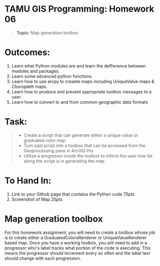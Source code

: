 # TAMU GIS Programming: Homework 06
>
>**Topic:** Map generation toolbox 
# **Outcomes:**
1. Learn what Python modules are and learn the deffierence between modules and packages.
2. Learn some advanced python functions.
3. Learn how to use arcpy to creaete maps including UniqueValue maps & Choropleth maps.
4. Learn how to produce and present appropriate toolbox messages to a user.
5. Learn how to convert to and from common geographic data formats

# **Task:**
> - Create a script that can generate either a unique value or graduated color map
> - Turn said script into a toolbox that can be accessed from the Geoprocessing pane in ArcGIS Pro
> - Utilize a progressor inside the toolbox to inform the user how far along the script is in generating the map

# **To Hand In:**
1. Link to your Github page that contains the Python code 75pts
2. Screenshot of Map 25pts
>
# Map generation toolbox
For this homework assignment, you will need to create a toolbox whose job is to create either a GraduatedColorsRenderer or UniqueValueRenderer based map. Once you have a working toolbox, you will need to add in a progressor who's label tracks what portion of the code is executing. This means the progressor should increment every so often and the label text should change with each progression.